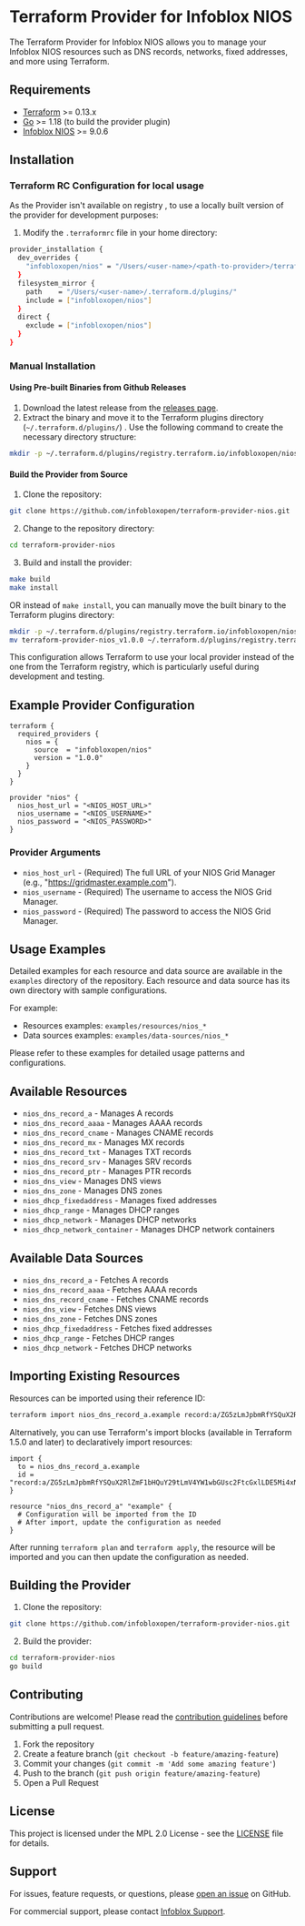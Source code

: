 # Terraform Provider for Infoblox NIOS

The Terraform Provider for Infoblox NIOS allows you to manage your Infoblox NIOS resources such as DNS records, networks, fixed addresses, and more using Terraform.

## Requirements

- [Terraform](https://www.terraform.io/downloads.html) >= 0.13.x
- [Go](https://golang.org/doc/install) >= 1.18 (to build the provider plugin)
- [Infoblox NIOS](https://www.infoblox.com/products/nios/) >= 9.0.6

## Installation

### Terraform RC Configuration for local usage 

As the Provider isn't available on registry , to use a locally built version of the provider for development purposes:

1. Modify the `.terraformrc` file in your home directory:

```bash
provider_installation {
  dev_overrides {
    "infobloxopen/nios" = "/Users/<user-name>/<path-to-provider>/terraform-provider-nios"
  }
  filesystem_mirror {
    path    = "/Users/<user-name>/.terraform.d/plugins/"
    include = ["infobloxopen/nios"]
  }
  direct {
    exclude = ["infobloxopen/nios"]
  }
}
```

### Manual Installation

#### Using Pre-built Binaries from Github Releases

1. Download the latest release from the [releases page](https://github.com/infobloxopen/terraform-provider-nios/releases).
2. Extract the binary and move it to the Terraform plugins directory (`~/.terraform.d/plugins/`) . Use the following command to create the necessary directory structure:
```bash
mkdir -p ~/.terraform.d/plugins/registry.terraform.io/infobloxopen/nios/1.0.0/<OS_ARCH>(linux_amd64, darwin_amd64, windows_amd64)
```

#### Build the Provider from Source

1. Clone the repository:
```bash
git clone https://github.com/infobloxopen/terraform-provider-nios.git
```

2. Change to the repository directory:
```bash
cd terraform-provider-nios
```

3. Build and install the provider:
```bash
make build
make install
```

OR instead of `make install`, you can manually move the built binary to the Terraform plugins directory:

```bash
mkdir -p ~/.terraform.d/plugins/registry.terraform.io/infobloxopen/nios/1.0.0/linux_amd64
mv terraform-provider-nios_v1.0.0 ~/.terraform.d/plugins/registry.terraform.io/infobloxopen/nios/1.0.0/linux_amd64/terraform-provider-nios_v1.0.0
```


This configuration allows Terraform to use your local provider instead of the one from the Terraform registry, which is particularly useful during development and testing.

## Example Provider Configuration

```hcl
terraform {
  required_providers {
    nios = {
      source  = "infobloxopen/nios"
      version = "1.0.0"
    }
  }
}

provider "nios" {
  nios_host_url = "<NIOS_HOST_URL>"
  nios_username = "<NIOS_USERNAME>"
  nios_password = "<NIOS_PASSWORD>"
}
```

### Provider Arguments

- `nios_host_url` - (Required) The full URL of your NIOS Grid Manager (e.g., "https://gridmaster.example.com").
- `nios_username` - (Required) The username to access the NIOS Grid Manager.
- `nios_password` - (Required) The password to access the NIOS Grid Manager.

## Usage Examples

Detailed examples for each resource and data source are available in the `examples` directory of the repository. Each resource and data source has its own directory with sample configurations.

For example:
- Resources examples: `examples/resources/nios_*`
- Data sources examples: `examples/data-sources/nios_*`

Please refer to these examples for detailed usage patterns and configurations.

## Available Resources

- `nios_dns_record_a` - Manages A records
- `nios_dns_record_aaaa` - Manages AAAA records
- `nios_dns_record_cname` - Manages CNAME records
- `nios_dns_record_mx` - Manages MX records
- `nios_dns_record_txt` - Manages TXT records
- `nios_dns_record_srv` - Manages SRV records
- `nios_dns_record_ptr` - Manages PTR records
- `nios_dns_view` - Manages DNS views
- `nios_dns_zone` - Manages DNS zones
- `nios_dhcp_fixedaddress` - Manages fixed addresses
- `nios_dhcp_range` - Manages DHCP ranges
- `nios_dhcp_network` - Manages DHCP networks
- `nios_dhcp_network_container` - Manages DHCP network containers

## Available Data Sources

- `nios_dns_record_a` - Fetches A records
- `nios_dns_record_aaaa` - Fetches AAAA records
- `nios_dns_record_cname` - Fetches CNAME records
- `nios_dns_view` - Fetches DNS views
- `nios_dns_zone` - Fetches DNS zones
- `nios_dhcp_fixedaddress` - Fetches fixed addresses
- `nios_dhcp_range` - Fetches DHCP ranges
- `nios_dhcp_network` - Fetches DHCP networks

## Importing Existing Resources

Resources can be imported using their reference ID:

```bash
terraform import nios_dns_record_a.example record:a/ZG5zLmJpbmRfYSQuX2RlZmF1bHQuY29tLmV4YW1wbGUsc2FtcGxlLDE5Mi4xNjguMS4xMA:example.mydomain.com/default
```

Alternatively, you can use Terraform's import blocks (available in Terraform 1.5.0 and later) to declaratively import resources:

```hcl
import {
  to = nios_dns_record_a.example
  id = "record:a/ZG5zLmJpbmRfYSQuX2RlZmF1bHQuY29tLmV4YW1wbGUsc2FtcGxlLDE5Mi4xNjguMS4xMA:example.mydomain.com/default"
}

resource "nios_dns_record_a" "example" {
  # Configuration will be imported from the ID
  # After import, update the configuration as needed
}
```

After running `terraform plan` and `terraform apply`, the resource will be imported and you can then update the configuration as needed.

## Building the Provider

1. Clone the repository:

```bash
git clone https://github.com/infobloxopen/terraform-provider-nios.git
```

2. Build the provider:

```bash
cd terraform-provider-nios
go build
```

## Contributing

Contributions are welcome! Please read the [contribution guidelines](CONTRIBUTING.md) before submitting a pull request.

1. Fork the repository
2. Create a feature branch (`git checkout -b feature/amazing-feature`)
3. Commit your changes (`git commit -m 'Add some amazing feature'`)
4. Push to the branch (`git push origin feature/amazing-feature`)
5. Open a Pull Request

## License

This project is licensed under the MPL 2.0 License - see the [LICENSE](LICENSE) file for details.

## Support

For issues, feature requests, or questions, please [open an issue](https://github.com/infobloxopen/terraform-provider-nios/issues/new) on GitHub.

For commercial support, please contact [Infoblox Support](https://www.infoblox.com/support/).
